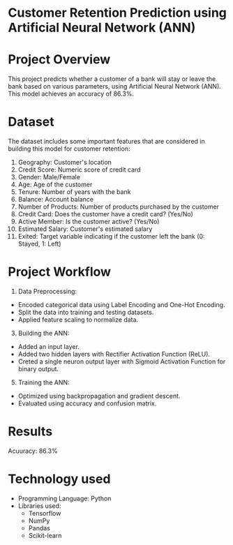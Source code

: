 # Customer Retention Prediction using Artificial Neural Network (ANN)
# Project Overview
This project predicts whether a customer of a bank will stay or leave the bank based on various parameters, using Artificial Neural Network (ANN). 
This model achieves an accuracy of 86.3%.

# Dataset
The dataset includes some important features that are considered in building this model for customer retention:
1. Geography: Customer's location
2. Credit Score: Numeric score of credit card
3. Gender: Male/Female
4. Age: Age of the customer
5. Tenure: Number of years with the bank
6. Balance: Account balance
7. Number of Products: Number of products purchased by the customer
8. Credit Card: Does the customer have a credit card? (Yes/No)
9. Active Member: Is the customer active? (Yes/No)
10. Estimated Salary: Customer's estimated salary
11. Exited: Target variable indicating if the customer left the bank (0: Stayed, 1: Left)

# Project Workflow
1. Data Preprocessing:
- Encoded categorical data using Label Encoding and One-Hot Encoding.
- Split the data into training and testing datasets.
- Applied feature scaling to normalize data.
   
3. Building the ANN:
- Added an input layer.
- Added two hidden layers with Rectifier Activation Function (ReLU).
- Creted a single neuron output layer with Sigmoid Activation Function for binary output.
   
5. Training the ANN:
- Optimized using backpropagation and gradient descent.
- Evaluated using accuracy and confusion matrix.

# Results
Acuuracy: 86.3%

# Technology used
- Programming Language: Python
- Libraries used:
  - Tensorflow
  - NumPy
  - Pandas
  - Scikit-learn
